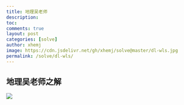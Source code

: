 ```yaml
---
title: 地理吴老师
description: 
toc: 
comments: true
layout: post
categories: [solve]
author: xhemj
image: https://cdn.jsdelivr.net/gh/xhemj/solve@master/dl-wls.jpg
permalink: /solve/dl-wls/
---
```

## 地理吴老师之解
![](https://cdn.jsdelivr.net/gh/xhemj/solve@master/dl-wls.jpg)
